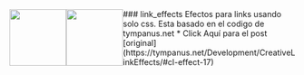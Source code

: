 <div style="text-align:center">
  <img src="http://c1.staticflickr.com/5/4299/35961351031_486016a597_b.jpg" width="100" style="float:left">
  <img src="http://c1.staticflickr.com/5/4317/36094077115_184a4f01a2_b.jpg" width="100" style="float:left">
</div>
### link_effects
Efectos para links usando solo css.
Esta basado en el codigo de tympanus.net
*  Click Aquí para el post [original](https://tympanus.net/Development/CreativeLinkEffects/#cl-effect-17)
